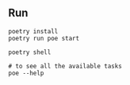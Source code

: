 ## Run
```
poetry install
poetry run poe start
```


```
poetry shell

# to see all the available tasks
poe --help 
```
